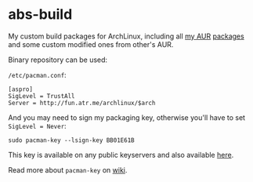 abs-build
=========

My custom build packages for ArchLinux, including all [my AUR](https://github.com/AstroProfundis/aur) [packages](https://aur.archlinux.org/packages/?SeB=m&K=AstroProfundis) and some custom modified ones from other's AUR.

Binary repository can be used:

`/etc/pacman.conf`:

    [aspro]
    SigLevel = TrustAll
    Server = http://fun.atr.me/archlinux/$arch

And you may need to sign my packaging key, otherwise you'll have to set `SigLevel = Never`:

    sudo pacman-key --lsign-key BB01E61B

This key is available on any public keyservers and also available [here](http://fun.atr.me/archlinux/BB01E61B.asc).

Read more about `pacman-key` on [wiki](https://wiki.archlinux.org/index.php/Pacman-key).
